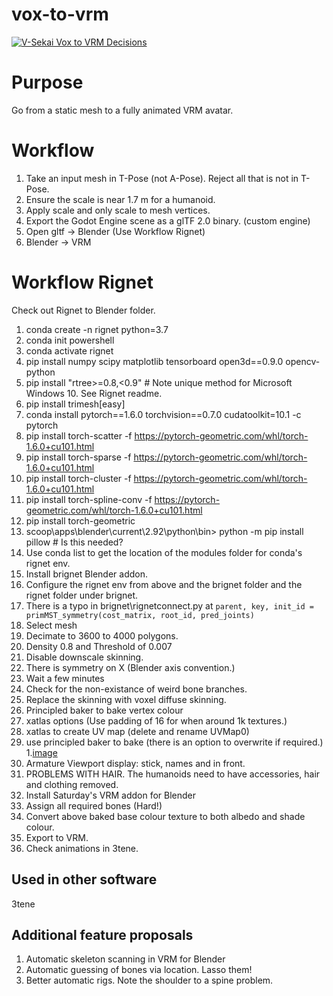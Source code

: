 # vox-to-vrm 

[![V-Sekai Vox to VRM Decisions](https://v-sekai.github.io/v-sekai-vox-to-vrm/log4brains/badge.svg)](https://v-sekai.github.io/v-sekai-vox-to-vrm/log4brains/)

# Purpose

Go from a static mesh to a fully animated VRM avatar.

# Workflow

1. Take an input mesh in T-Pose (not A-Pose). Reject all that is not in T-Pose.
7. Ensure the scale is near 1.7 m for a humanoid.
8. Apply scale and only scale to mesh vertices.
9. Export the Godot Engine scene as a glTF 2.0 binary. (custom engine)
10. Open gltf -> Blender (Use Workflow Rignet)
12. Blender -> VRM

# Workflow Rignet

Check out Rignet to Blender folder.

1. conda create -n rignet python=3.7
1. conda init powershell
1. conda activate rignet
1. pip install numpy scipy matplotlib tensorboard open3d==0.9.0 opencv-python
1. pip install "rtree>=0.8,<0.9" # Note unique method for Microsoft Windows 10. See Rignet readme.
1. pip install trimesh[easy]
1. conda install pytorch==1.6.0 torchvision==0.7.0 cudatoolkit=10.1 -c pytorch
1. pip install torch-scatter -f https://pytorch-geometric.com/whl/torch-1.6.0+cu101.html
1. pip install torch-sparse -f https://pytorch-geometric.com/whl/torch-1.6.0+cu101.html
1. pip install torch-cluster -f https://pytorch-geometric.com/whl/torch-1.6.0+cu101.html
1. pip install torch-spline-conv -f https://pytorch-geometric.com/whl/torch-1.6.0+cu101.html
1. pip install torch-geometric
2. scoop\apps\blender\current\2.92\python\bin> python -m pip install pillow # Is this needed?
3. Use conda list to get the location of the modules folder for conda's rignet env.
4. Install brignet Blender addon.
5. Configure the rignet env from above and the brignet folder and the rignet folder under brignet.
6. There is a typo in brignet\rignetconnect.py at `parent, key, init_id = primMST_symmetry(cost_matrix, root_id, pred_joints)`
7. Select mesh
8. Decimate to 3600 to 4000 polygons.
9. Density 0.8 and Threshold of 0.007
10. Disable downscale skinning.
11. There is symmetry on X (Blender axis convention.)
12. Wait a few minutes
13. Check for the non-existance of weird bone branches.
14. Replace the skinning with voxel diffuse skinning.
1. Principled baker to bake vertex colour
1. xatlas options (Use padding of 16 for when around 1k textures.)
1. xatlas to create UV map (delete and rename UVMap0)
1. use principled baker to bake (there is an option to overwrite if required.)
1.[image](https://user-images.githubusercontent.com/32321/118210174-ef324600-b41e-11eb-9892-d8b3d2a81127.png)
1. Armature Viewport display: stick, names and in front.
1. PROBLEMS WITH HAIR. The humanoids need to have accessories, hair and clothing removed.
1. Install Saturday's VRM addon for Blender
1. Assign all required bones (Hard!)
1. Convert above baked base colour texture to both albedo and shade colour.
1. Export to VRM.
1. Check animations in 3tene.

## Used in other software

3tene

## Additional feature proposals

1. Automatic skeleton scanning in VRM for Blender
2. Automatic guessing of bones via location. Lasso them!
3. Better automatic rigs. Note the shoulder to a spine problem.
